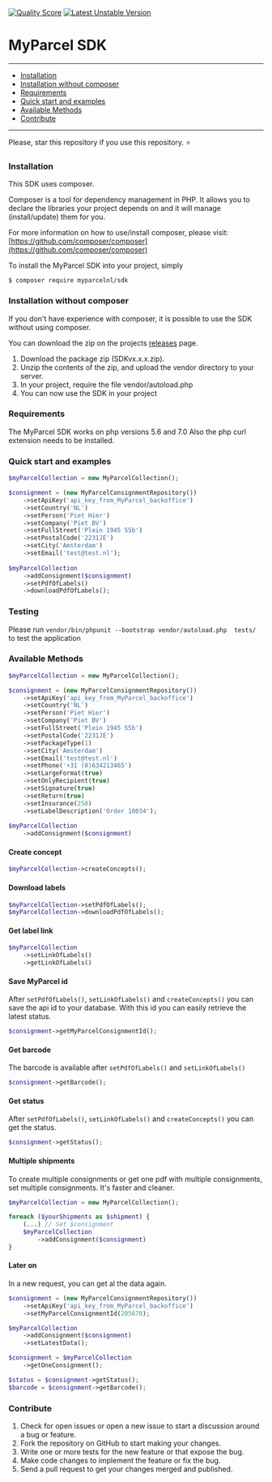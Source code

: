 [![Quality Score](https://img.shields.io/scrutinizer/g/myparcelnl/sdk.svg?style=flat-square)](https://scrutinizer-ci.com/g/myparcelnl/sdk)
[![Latest Unstable Version](https://poser.pugx.org/myparcelnl/sdk/v/unstable)](https://packagist.org/packages/myparcelnl/sdk)

# MyParcel SDK

---

- [Installation](#installation)
- [Installation without composer](#installation-without-composer)
- [Requirements](#requirements)
- [Quick start and examples](#quick-start-and-examples)
- [Available Methods](#available-methods)
- [Contribute](#contribute)

---
Please, star this repository if you use this repository. :star:

### Installation

This SDK uses composer.

Composer is a tool for dependency management in PHP. It allows you to declare the libraries your project depends on and it will manage (install/update) them for you.

For more information on how to use/install composer, please visit: [https://github.com/composer/composer](https://github.com/composer/composer)

To install the MyParcel SDK into your project, simply

	$ composer require myparcelnl/sdk
	
### Installation without composer

If you don't have experience with composer, it is possible to use the SDK without using composer.

You can download the zip on the projects [releases](https://github.com/myparcelnl/sdk/releases) page.

1. Download the package zip (SDKvx.x.x.zip).
2. Unzip the contents of the zip, and upload the vendor directory to your server.
3. In your project, require the file vendor/autoload.php
4. You can now use the SDK in your project

### Requirements

The MyParcel SDK works on php versions 5.6 and 7.0
Also the php curl extension needs to be installed.

### Quick start and examples

```php
$myParcelCollection = new MyParcelCollection();

$consignment = (new MyParcelConsignmentRepository())
    ->setApiKey('api_key_from_MyParcel_backoffice')
    ->setCountry('NL')
    ->setPerson('Piet Hier')
    ->setCompany('Piet BV')
    ->setFullStreet('Plein 1945 55b')
    ->setPostalCode('2231JE')
    ->setCity('Amsterdam')
    ->setEmail('test@test.nl');
    
$myParcelCollection
    ->addConsignment($consignment)
    ->setPdfOfLabels()
    ->downloadPdfOfLabels();
```

### Testing
Please run ```vendor/bin/phpunit --bootstrap vendor/autoload.php  tests/``` to test the application


### Available Methods
```php
$myParcelCollection = new MyParcelCollection();

$consignment = (new MyParcelConsignmentRepository())
    ->setApiKey('api_key_from_MyParcel_backoffice')
    ->setCountry('NL')
    ->setPerson('Piet Hier')
    ->setCompany('Piet BV')
    ->setFullStreet('Plein 1945 55b')
    ->setPostalCode('2231JE')
    ->setPackageType(1)
    ->setCity('Amsterdam')
    ->setEmail('test@test.nl')
    ->setPhone('+31 (0)634213465')
    ->setLargeFormat(true)
    ->setOnlyRecipient(true)
    ->setSignature(true)
    ->setReturn(true)
    ->setInsurance(250)
    ->setLabelDescription('Order 10034');
    
$myParcelCollection
    ->addConsignment($consignment)
```
#### Create concept
```php
$myParcelCollection->createConcepts();
```
#### Download labels
```php
$myParcelCollection->setPdfOfLabels();
$myParcelCollection->downloadPdfOfLabels();
```
#### Get label link
```php
$myParcelCollection
    ->setLinkOfLabels()
    ->getLinkOfLabels()
```
#### Save MyParcel id
After ```setPdfOfLabels()```, ```setLinkOfLabels()``` and ```createConcepts()``` you can save the api id to your database. With this id you can easily retrieve the latest status.
```php
$consignment->getMyParcelConsignmentId();
```
#### Get barcode
The barcode is available after ```setPdfOfLabels()``` and ```setLinkOfLabels()```
```php
$consignment->getBarcode();
```
#### Get status
After ```setPdfOfLabels()```, ```setLinkOfLabels()``` and ```createConcepts()``` you can get the status.
```php
$consignment->getStatus();
```
#### Multiple shipments
To create multiple consignments or get one pdf with multiple consignments, set multiple consignments. It's faster and cleaner.
```php
$myParcelCollection = new MyParcelCollection();

foreach ($yourShipments as $shipment) {
    (...) // Set $consignment
    $myParcelCollection
        ->addConsignment($consignment)
}
```
#### Later on
In a new request, you can get al the data again.
```php
$consignment = (new MyParcelConsignmentRepository())
    ->setApiKey('api_key_from_MyParcel_backoffice')
    ->setMyParcelConsignmentId(205670);

$myParcelCollection
    ->addConsignment($consignment)
    ->setLatestData();

$consignment = $myParcelCollection
    ->getOneConsignment();

$status = $consignment->getStatus();
$barcode = $consignment->getBarcode();
```

### Contribute
1. Check for open issues or open a new issue to start a discussion around a bug or feature.
1. Fork the repository on GitHub to start making your changes.
1. Write one or more tests for the new feature or that expose the bug.
1. Make code changes to implement the feature or fix the bug.
1. Send a pull request to get your changes merged and published.

